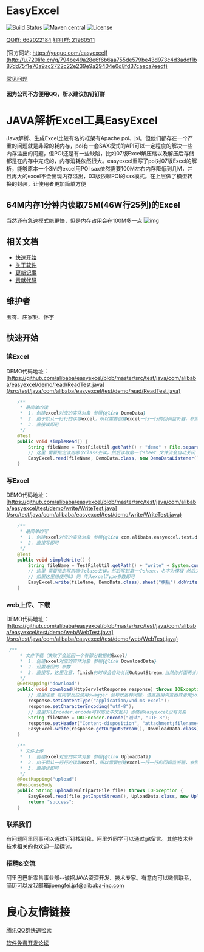 EasyExcel
======================
[![Build Status](https://travis-ci.org/alibaba/easyexcel.svg?branch=master)](https://travis-ci.org/alibaba/easyexcel)
[![Maven central](https://maven-badges.herokuapp.com/maven-central/com.alibaba/easyexcel/badge.svg)](https://maven-badges.herokuapp.com/maven-central/com.alibaba/easyexcel)
[![License](http://img.shields.io/:license-apache-brightgreen.svg)](http://www.apache.org/licenses/LICENSE-2.0.html)

[QQ群: 662022184](//shang.qq.com/wpa/qunwpa?idkey=53d9d821b0833e3c14670f007488a61e300f00ff4f1b81fd950590d90dd80f80)
[钉钉群: 21960511](http://u.720life.cn/g/f4cacde5dcb7e13d8784a8a69e169ce4f7521c8c01cc47de4ae1c48a340147eb22d87959ab18800fd6d425e13e26cd03f60ae025047e5e822b723d5041430818899ef75e81d86a25f7cb9d7a95c7c95cc2974126e45ff942a464c6d8cc912ce2104d1a6807cdb6c9de3d492bf5a045eb30ce60579d35ee8e0710f550388b82cd) 

[官方网站: https://yuque.com/easyexcel](http://u.720life.cn/g/794be49a28e6f6b6aa755de579be43d973c4d3addf1b87dd75f1e70a9ac2722c22e239e9a29404e0d8fd37caeca7eedf) 

[常见问题](http://u.720life.cn/g/794be49a28e6f6b6aa755de579be43d973c4d3addf1b87dd75f1e70a9ac2722ce584279f244268839cc7c23973fd3cf6) 
#### 因为公司不方便用QQ，所以建议加钉钉群

# JAVA解析Excel工具EasyExcel
Java解析、生成Excel比较有名的框架有Apache poi、jxl。但他们都存在一个严重的问题就是非常的耗内存，poi有一套SAX模式的API可以一定程度的解决一些内存溢出的问题，但POI还是有一些缺陷，比如07版Excel解压缩以及解压后存储都是在内存中完成的，内存消耗依然很大。easyexcel重写了poi对07版Excel的解析，能够原本一个3M的excel用POI sax依然需要100M左右内存降低到几M，并且再大的excel不会出现内存溢出，03版依赖POI的sax模式。在上层做了模型转换的封装，让使用者更加简单方便

## 64M内存1分钟内读取75M(46W行25列)的Excel
当然还有急速模式能更快，但是内存占用会在100M多一点
![img](img/readme/large.png)

## 相关文档
* [快速开始](http://u.720life.cn/g/794be49a28e6f6b6aa755de579be43d973c4d3addf1b87dd75f1e70a9ac2722c22e239e9a29404e0d8fd37caeca7eedf) 
* [关于软件](/abouteasyexcel.md)
* [更新记事](/update.md)
* [贡献代码](http://u.720life.cn/g/794be49a28e6f6b6aa755de579be43d973c4d3addf1b87dd75f1e70a9ac2722c6a47853be5c0783a01f28f46409a3436) 

## 维护者
玉霄、庄家钜、怀宇
## 快速开始
### 读Excel
DEMO代码地址：[https://github.com/alibaba/easyexcel/blob/master/src/test/java/com/alibaba/easyexcel/demo/read/ReadTest.java](/src/test/java/com/alibaba/easyexcel/test/demo/read/ReadTest.java)

```java
    /**
     * 最简单的读
     *  1. 创建excel对应的实体对象 参照{@link DemoData}
     *  2. 由于默认一行行的读取excel，所以需要创建excel一行一行的回调监听器，参照{@link DemoDataListener}
     *  3. 直接读即可
     */
    @Test
    public void simpleRead() {
        String fileName = TestFileUtil.getPath() + "demo" + File.separator + "demo.xlsx";
        // 这里 需要指定读用哪个class去读，然后读取第一个sheet 文件流会自动关闭
        EasyExcel.read(fileName, DemoData.class, new DemoDataListener()).sheet().doRead();
    }
```

### 写Excel
DEMO代码地址：[https://github.com/alibaba/easyexcel/blob/master/src/test/java/com/alibaba/easyexcel/test/demo/write/WriteTest.java](/src/test/java/com/alibaba/easyexcel/test/demo/write/WriteTest.java)
```java
    /**
     * 最简单的写
     *  1. 创建excel对应的实体对象 参照{@link com.alibaba.easyexcel.test.demo.write.DemoData}
     *  2. 直接写即可
     */
    @Test
    public void simpleWrite() {
        String fileName = TestFileUtil.getPath() + "write" + System.currentTimeMillis() + ".xlsx";
        // 这里 需要指定写用哪个class去读，然后写到第一个sheet，名字为模板 然后文件流会自动关闭
        // 如果这里想使用03 则 传入excelType参数即可
        EasyExcel.write(fileName, DemoData.class).sheet("模板").doWrite(data());
    }
```

### web上传、下载
DEMO代码地址：[https://github.com/alibaba/easyexcel/blob/master/src/test/java/com/alibaba/easyexcel/test/demo/web/WebTest.java](/src/test/java/com/alibaba/easyexcel/test/demo/web/WebTest.java)
```java
 /**
     * 文件下载（失败了会返回一个有部分数据的Excel）
     *  1. 创建excel对应的实体对象 参照{@link DownloadData}
     *  2. 设置返回的 参数
     *  3. 直接写，这里注意，finish的时候会自动关闭OutputStream,当然你外面再关闭流问题不大
     */
    @GetMapping("download")
    public void download(HttpServletResponse response) throws IOException {
        // 这里注意 有同学反应使用swagger 会导致各种问题，请直接用浏览器或者用postman
        response.setContentType("application/vnd.ms-excel");
        response.setCharacterEncoding("utf-8");
        // 这里URLEncoder.encode可以防止中文乱码 当然和easyexcel没有关系
        String fileName = URLEncoder.encode("测试", "UTF-8");
        response.setHeader("Content-disposition", "attachment;filename=" + fileName + ".xlsx");
        EasyExcel.write(response.getOutputStream(), DownloadData.class).sheet("模板").doWrite(data());
    }

    /**
     * 文件上传
     *  1. 创建excel对应的实体对象 参照{@link UploadData}
     *  2. 由于默认一行行的读取excel，所以需要创建excel一行一行的回调监听器，参照{@link UploadDataListener}
     *  3. 直接读即可
     */
    @PostMapping("upload")
    @ResponseBody
    public String upload(MultipartFile file) throws IOException {
        EasyExcel.read(file.getInputStream(), UploadData.class, new UploadDataListener(uploadDAO)).sheet().doRead();
        return "success";
    }
```
### 联系我们
有问题阿里同事可以通过钉钉找到我，阿里外同学可以通过git留言。其他技术非技术相关的也欢迎一起探讨。
### 招聘&交流
阿里巴巴新零售事业部--诚招JAVA资深开发、技术专家。有意向可以微信联系，简历可以发我邮箱jipengfei.jpf@alibaba-inc.com



 # 良心友情链接

[腾讯QQ群快速检索](http://u.720life.cn/s/8cf73f7c)

[软件免费开发论坛](http://u.720life.cn/s/bbb01dc0)